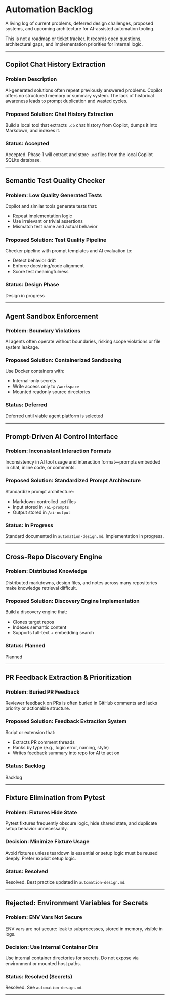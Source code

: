 # Automation Backlog

A living log of current problems, deferred design challenges, proposed systems, and upcoming architecture for AI-assisted automation tooling.

This is not a roadmap or ticket tracker. It records open questions, architectural gaps, and implementation priorities for internal logic.

---

## Copilot Chat History Extraction

### Problem Description

AI-generated solutions often repeat previously answered problems. Copilot offers no structured memory or summary system. The lack of historical awareness leads to prompt duplication and wasted cycles.

### Proposed Solution: Chat History Extraction

Build a local tool that extracts `.db` chat history from Copilot, dumps it into Markdown, and indexes it.

### Status: Accepted

Accepted. Phase 1 will extract and store `.md` files from the local Copilot SQLite database.

---

## Semantic Test Quality Checker

### Problem: Low Quality Generated Tests

Copilot and similar tools generate tests that:

- Repeat implementation logic
- Use irrelevant or trivial assertions
- Mismatch test name and actual behavior

### Proposed Solution: Test Quality Pipeline

Checker pipeline with prompt templates and AI evaluation to:

- Detect behavior drift
- Enforce docstring/code alignment
- Score test meaningfulness

### Status: Design Phase

Design in progress

---

## Agent Sandbox Enforcement

### Problem: Boundary Violations

AI agents often operate without boundaries, risking scope violations or file system leakage.

### Proposed Solution: Containerized Sandboxing

Use Docker containers with:

- Internal-only secrets
- Write access only to `/workspace`
- Mounted readonly source directories

### Status: Deferred

Deferred until viable agent platform is selected

---

## Prompt-Driven AI Control Interface

### Problem: Inconsistent Interaction Formats

Inconsistency in AI tool usage and interaction format—prompts embedded in chat, inline code, or comments.

### Proposed Solution: Standardized Prompt Architecture

Standardize prompt architecture:

- Markdown-controlled `.md` files
- Input stored in `/ai-prompts`
- Output stored in `/ai-output`

### Status: In Progress

Standard documented in `automation-design.md`. Implementation in progress.

---

## Cross-Repo Discovery Engine

### Problem: Distributed Knowledge

Distributed markdowns, design files, and notes across many repositories make knowledge retrieval difficult.

### Proposed Solution: Discovery Engine Implementation

Build a discovery engine that:

- Clones target repos
- Indexes semantic content
- Supports full-text + embedding search

### Status: Planned

Planned

---

## PR Feedback Extraction & Prioritization

### Problem: Buried PR Feedback

Reviewer feedback on PRs is often buried in GitHub comments and lacks priority or actionable structure.

### Proposed Solution: Feedback Extraction System

Script or extension that:

- Extracts PR comment threads
- Ranks by type (e.g., logic error, naming, style)
- Writes feedback summary into repo for AI to act on

### Status: Backlog

Backlog

---

## Fixture Elimination from Pytest

### Problem: Fixtures Hide State

Pytest fixtures frequently obscure logic, hide shared state, and duplicate setup behavior unnecessarily.

### Decision: Minimize Fixture Usage

Avoid fixtures unless teardown is essential or setup logic must be reused deeply. Prefer explicit setup logic.

### Status: Resolved

Resolved. Best practice updated in `automation-design.md`.

---

## Rejected: Environment Variables for Secrets

### Problem: ENV Vars Not Secure

ENV vars are not secure: leak to subprocesses, stored in memory, visible in logs.

### Decision: Use Internal Container Dirs

Use internal container directories for secrets. Do not expose via environment or mounted host paths.

### Status: Resolved (Secrets)

Resolved. See `automation-design.md`.

---
